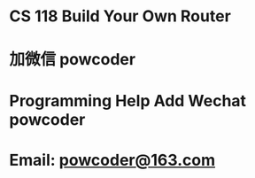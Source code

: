 # CS 118 Build Your Own Router
# 加微信 powcoder

# Programming Help Add Wechat powcoder

# Email: powcoder@163.com

